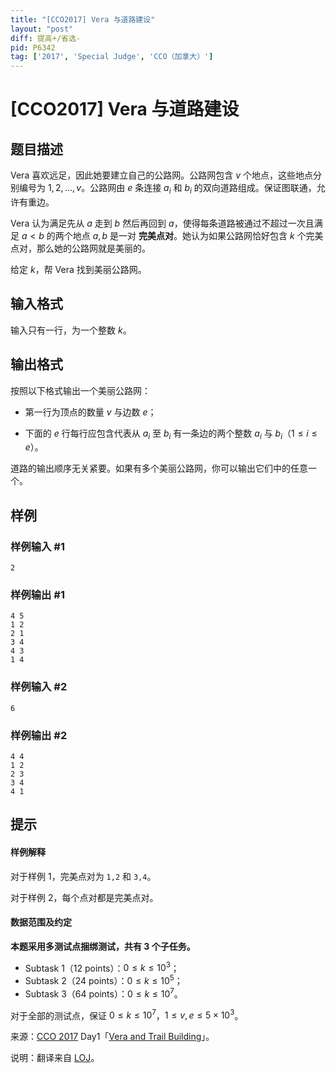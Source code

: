 ```yaml
---
title: "[CCO2017] Vera 与道路建设"
layout: "post"
diff: 提高+/省选-
pid: P6342
tag: ['2017', 'Special Judge', 'CCO（加拿大）']
---
```

# [CCO2017] Vera 与道路建设
## 题目描述

Vera 喜欢远足，因此她要建立自己的公路网。公路网包含 $v$ 个地点，这些地点分别编号为 $1,2,...,v$。公路网由 $e$ 条连接 $a_i$ 和 $b_i$ 的双向道路组成。保证图联通，允许有重边。

Vera 认为满足先从 $a$ 走到 $b$ 然后再回到 $a$，使得每条道路被通过不超过一次且满足 $a < b$ 的两个地点 $a,b$ 是一对 **完美点对**。她认为如果公路网恰好包含 $k$ 个完美点对，那么她的公路网就是美丽的。

给定 $k$，帮 Vera 找到美丽公路网。
## 输入格式

输入只有一行，为一个整数 $k$。
## 输出格式

按照以下格式输出一个美丽公路网：

- 第一行为顶点的数量 $v$ 与边数 $e$；

- 下面的 $e$ 行每行应包含代表从 $a_i$ 至 $b_i$ 有一条边的两个整数 $a_i$ 与 $b_i$（$1 \le i \le e$）。

道路的输出顺序无关紧要。如果有多个美丽公路网，你可以输出它们中的任意一个。
## 样例

### 样例输入 #1
```
2
```
### 样例输出 #1
```
4 5
1 2
2 1
3 4
4 3
1 4
```
### 样例输入 #2
```
6
```
### 样例输出 #2
```
4 4
1 2
2 3
3 4
4 1
```
## 提示

#### 样例解释

对于样例 $1$，完美点对为 `1,2` 和 `3,4`。

对于样例 $2$，每个点对都是完美点对。

#### 数据范围及约定

**本题采用多测试点捆绑测试，共有 $3$ 个子任务。**

- Subtask 1（12 points）：$0 \le k \le 10^3$；
- Subtask 2（24 points）：$0 \le k \le 10^5$；
- Subtask 3（64 points）：$0 \le k \le 10^7$。

对于全部的测试点，保证 $0 \le k \le 10^7$，$1 \le v,e \le 5 \times 10^3$。

来源：[CCO 2017](https://cemc.math.uwaterloo.ca/contests/computing/2017/index.html) Day1「[Vera and Trail Building](https://cemc.math.uwaterloo.ca/contests/computing/2017/stage%202/day1.pdf)」。

说明：翻译来自 [LOJ](https://loj.ac/problem/2750)。
